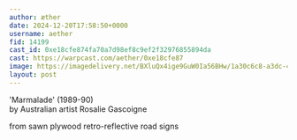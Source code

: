 ```yaml
---
author: æther
date: 2024-12-20T17:58:50+0000
username: aether
fid: 14199
cast_id: 0xe18cfe874fa70a7d98ef8c9ef2f32976855894da
cast: https://warpcast.com/aether/0xe18cfe87
image: https://imagedelivery.net/BXluQx4ige9GuW0Ia56BHw/1a30c6c8-a3dc-4ae1-89a3-9bc4aea84e00/original
layout: post
---
```

'Marmalade' (1989-90)   
by Australian artist Rosalie Gascoigne   
  
from sawn plywood retro-reflective road signs  

<img src='https://imagedelivery.net/BXluQx4ige9GuW0Ia56BHw/1a30c6c8-a3dc-4ae1-89a3-9bc4aea84e00/original' alt='' referrerpolicy='no-referrer'/>